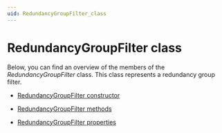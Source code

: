 ```yaml
---
uid: RedundancyGroupFilter_class
---
```


# RedundancyGroupFilter class

Below, you can find an overview of the members of the *RedundancyGroupFilter* class. This class represents a redundancy group filter.

- [RedundancyGroupFilter constructor](xref:RedundancyGroupFilter_constructor)

- [RedundancyGroupFilter methods](xref:RedundancyGroupFilter_methods)

- [RedundancyGroupFilter properties](xref:RedundancyGroupFilter_properties)
